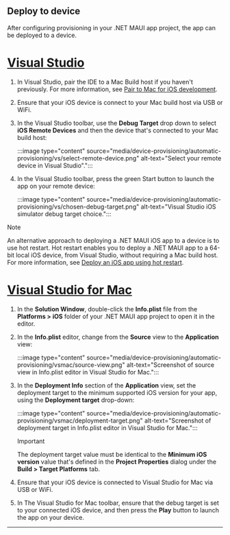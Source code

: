 ## Deploy to device

After configuring provisioning in your .NET MAUI app project, the app can be deployed to a device.

# [Visual Studio](#tab/vs)

1. In Visual Studio, pair the IDE to a Mac Build host if you haven't previously. For more information, see [Pair to Mac for iOS development](~/ios/pair-to-mac.md).
1. Ensure that your iOS device is connect to your Mac build host via USB or WiFi.
1. In the Visual Studio toolbar, use the **Debug Target** drop down to select **iOS Remote Devices** and then the device that's connected to your Mac build host:

    :::image type="content" source="media/device-provisioning/automatic-provisioning/vs/select-remote-device.png" alt-text="Select your remote device in Visual Studio".":::

1. In the Visual Studio toolbar, press the green Start button to launch the app on your remote device:

    :::image type="content" source="media/device-provisioning/automatic-provisioning/vs/chosen-debug-target.png" alt-text="Visual Studio iOS simulator debug target choice.":::

> [!NOTE]
> An alternative approach to deploying a .NET MAUI iOS app to a device is to use hot restart. Hot restart enables you to deploy a .NET MAUI app to a 64-bit local iOS device, from Visual Studio, without requiring a Mac build host. For more information, see [Deploy an iOS app using hot restart](~/deployment/hot-restart.md).

# [Visual Studio for Mac](#tab/vsmac)

1. In the **Solution Window**, double-click the **Info.plist** file from the **Platforms > iOS** folder of your .NET MAUI app project to open it in the editor.

1. In the **Info.plist** editor, change from the **Source** view to the **Application** view:

    :::image type="content" source="media/device-provisioning/automatic-provisioning/vsmac/source-view.png" alt-text="Screenshot of source view in Info.plist editor in Visual Studio for Mac.":::

1. In the **Deployment Info** section of the **Application** view, set the deployment target to the minimum supported iOS version for your app, using the **Deployment target** drop-down:

    :::image type="content" source="media/device-provisioning/automatic-provisioning/vsmac/deployment-target.png" alt-text="Screenshot of deployment target in Info.plist editor in Visual Studio for Mac.":::

    > [!IMPORTANT]
    > The deployment target value must be identical to the **Minimum iOS version** value that's defined in the **Project Properties** dialog under the **Build > Target Platforms** tab.

1. Ensure that your iOS device is connected to Visual Studio for Mac via USB or WiFi.

1. In The Visual Studio for Mac toolbar, ensure that the debug target is set to your connected iOS device, and then press the **Play** button to launch the app on your device.

---
